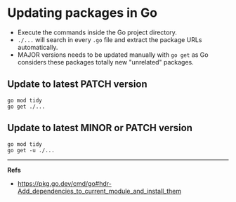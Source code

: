# Updating packages in Go

- Execute the commands inside the Go project directory.
- `./...` will search in every `.go` file and extract the package URLs automatically.
- MAJOR versions needs to be updated manually with `go get` as Go considers these packages totally new "unrelated" packages.


## Update to latest PATCH version

```shell
go mod tidy
go get ./...
```

## Update to latest MINOR or PATCH version

```shell
go mod tidy
go get -u ./...
```

-----------

**Refs**

- https://pkg.go.dev/cmd/go#hdr-Add_dependencies_to_current_module_and_install_them
